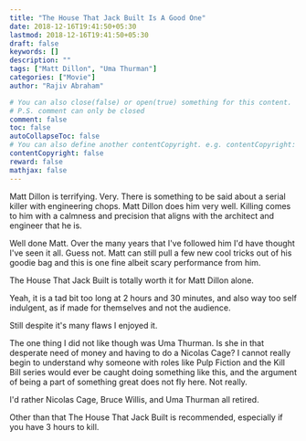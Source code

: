 ```yaml
---
title: "The House That Jack Built Is A Good One"
date: 2018-12-16T19:41:50+05:30
lastmod: 2018-12-16T19:41:50+05:30
draft: false
keywords: []
description: ""
tags: ["Matt Dillon", "Uma Thurman"]
categories: ["Movie"]
author: "Rajiv Abraham"

# You can also close(false) or open(true) something for this content.
# P.S. comment can only be closed
comment: false
toc: false
autoCollapseToc: false
# You can also define another contentCopyright. e.g. contentCopyright: "This is another copyright."
contentCopyright: false
reward: false
mathjax: false
---
```


Matt Dillon is terrifying. Very. There is something to be said about a serial killer with engineering chops. Matt Dillon does him very well. Killing comes to him with a calmness and precision that aligns with the architect and engineer that he is.

Well done Matt. Over the many years that I've followed him I'd have thought I've seen it all. Guess not. Matt can still pull a few new cool tricks out of his goodie bag and this is one fine albeit scary performance from him.

The House That Jack Built is totally worth it for Matt Dillon alone.

Yeah, it is a tad bit too long at 2 hours and 30 minutes, and also way too self indulgent, as if made for themselves and not the audience.

Still despite it's many flaws I enjoyed it.

The one thing I did not like though was Uma Thurman. Is she in that desperate need of money and having to do a Nicolas Cage? I cannot really begin to understand why someone with roles like Pulp Fiction and the Kill Bill series would ever be caught doing something like this, and the argument of being a part of something great does not fly here. Not really.

I'd rather Nicolas Cage, Bruce Willis, and Uma Thurman all retired.

Other than that The House That Jack Built is recommended, especially if you have 3 hours to kill.